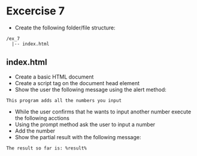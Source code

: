 # Excercise 7

* Create the following folder/file structure:
```
/ex_7
  |-- index.html
```

## index.html
* Create a basic HTML document
* Create a script tag on the document head element
* Show the user the following message using the alert method:
```
This program adds all the numbers you input
```
* While the user confirms that he wants to input another number execute the following acctions
* Using the prompt method ask the user to input a number
* Add the number
* Show the partial result with the following message:
```
The result so far is: %result%
```
